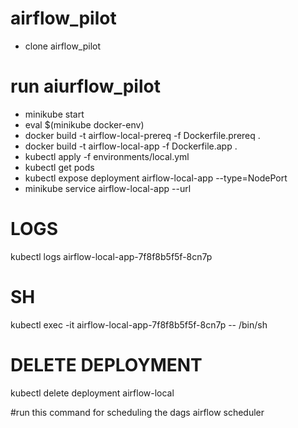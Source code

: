 # airflow_pilot
* clone airflow_pilot
# run aiurflow_pilot
* minikube start
* eval $(minikube docker-env)
* docker build -t airflow-local-prereq -f Dockerfile.prereq .
* docker build -t airflow-local-app -f Dockerfile.app .
* kubectl apply -f environments/local.yml
* kubectl get pods
* kubectl expose deployment airflow-local-app --type=NodePort
* minikube service airflow-local-app --url
# LOGS
kubectl logs airflow-local-app-7f8f8b5f5f-8cn7p
# SH 
kubectl exec -it airflow-local-app-7f8f8b5f5f-8cn7p -- /bin/sh
# DELETE DEPLOYMENT
kubectl delete deployment airflow-local

#run this command for scheduling the dags
airflow scheduler

